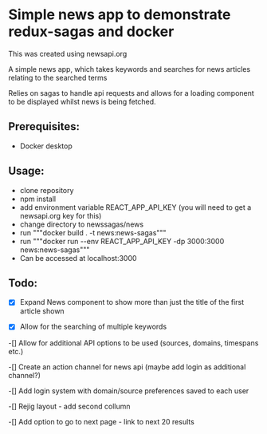 # Simple news app to demonstrate redux-sagas and docker

This was created using newsapi.org

A simple news app, which takes keywords and searches for news articles relating to the searched terms

Relies on sagas to handle api requests and allows for a loading component to be displayed whilst news is being fetched.


## Prerequisites:
* Docker desktop


## Usage:
* clone repository
* npm install
* add environment variable REACT_APP_API_KEY (you will need to get a newsapi.org key for this)
* change directory to newssagas/news
* run """docker build . -t news:news-sagas"""
* run """docker run --env REACT_APP_API_KEY -dp 3000:3000 news:news-sagas"""
* Can be accessed at localhost:3000

## Todo:

-[X] Expand News component to show more than just the title of the first article shown

-[X] Allow for the searching of multiple keywords 

-[] Allow for additional API options to be used (sources, domains, timespans etc.)

-[] Create an action channel for news api (maybe add login as additional channel?)

-[] Add login system with domain/source preferences saved to each user

-[] Rejig layout - add second collumn

-[] Add option to go to next page - link to next 20 results

